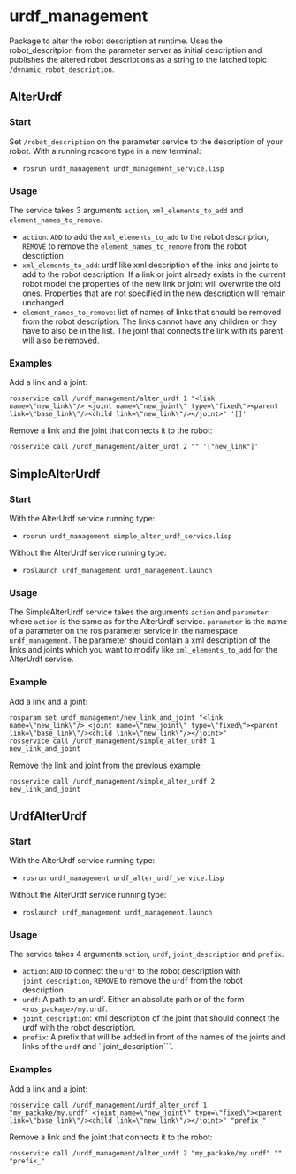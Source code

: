 # urdf_management

Package to alter the robot description at runtime.
Uses the robot_descritpion from the parameter server as initial description and publishes the altered robot descriptions as a string to the latched topic ```/dynamic_robot_description```.

## AlterUrdf

### Start
Set ```/robot_description``` on the parameter service to the description of your robot.
With a running roscore type in a new terminal:
  * ```rosrun urdf_management urdf_management_service.lisp```

### Usage 
The service takes 3 arguments ```action```, ```xml_elements_to_add``` and ```element_names_to_remove```.
  * ```action```: ```ADD``` to add the ```xml_elements_to_add``` to the robot description, ```REMOVE``` to remove the ```element_names_to_remove``` from the robot description
  * ```xml_elements_to_add```: urdf like xml description of the links and joints to add to the robot description. If a link or joint already exists in the current robot model the properties of the new link or joint will overwrite the old ones. Properties that are not specified in the new description will remain unchanged.
  * ```element_names_to_remove```: list of names of links that should be removed from the robot description. The links cannot have any children or they have to also be in the list. The joint that connects the link with its parent will also be removed.

### Examples
Add a link and a joint:
```
rosservice call /urdf_management/alter_urdf 1 "<link name=\"new_link\"/> <joint name=\"new_joint\" type=\"fixed\"><parent link=\"base_link\"/><child link=\"new_link\"/></joint>" '[]'
```

Remove a link and the joint that connects it to the robot:
```
rosservice call /urdf_management/alter_urdf 2 "" '["new_link"]'
```

## SimpleAlterUrdf

### Start
With the AlterUrdf service running type:
  * ```rosrun urdf_management simple_alter_urdf_service.lisp```
  
Without the AlterUrdf service running type:
  * ```roslaunch urdf_management urdf_management.launch```

### Usage
The SimpleAlterUrdf service takes the arguments ```action``` and ```parameter``` where ```action``` is the same as for the AlterUrdf service. ```parameter``` is the name of a parameter on the ros parameter service in the namespace ```urdf_management```. The parameter should contain a xml description of the links and joints which you want to modify like ```xml_elements_to_add``` for the AlterUrdf service.

### Example
Add a link and a joint:
```
rosparam set urdf_management/new_link_and_joint "<link name=\"new_link\"/> <joint name=\"new_joint\" type=\"fixed\"><parent link=\"base_link\"/><child link=\"new_link\"/></joint>"
rosservice call /urdf_management/simple_alter_urdf 1 new_link_and_joint
```

Remove the link and joint from the previous example:
```
rosservice call /urdf_management/simple_alter_urdf 2 new_link_and_joint
```

## UrdfAlterUrdf

### Start
With the AlterUrdf service running type:
  * ```rosrun urdf_management urdf_alter_urdf_service.lisp```
  
Without the AlterUrdf service running type:
  * ```roslaunch urdf_management urdf_management.launch```

### Usage 
The service takes 4 arguments ```action```, ```urdf```, ```joint_description``` and ```prefix```.
  * ```action```: ```ADD``` to connect the ```urdf``` to the robot description with ```joint_description```, ```REMOVE``` to remove the ```urdf``` from the robot description.
  * ```urdf```: A path to an urdf. Either an absolute path or of the form ```<ros_package>/my.urdf```.
  * ```joint_description```: xml description of the joint that should connect the urdf with the robot description.
  * ```prefix```: A prefix that will be added in front of the names of the joints and links of the ```urdf``` and ``joint_description```.


### Examples
Add a link and a joint:
```
rosservice call /urdf_management/urdf_alter_urdf 1 "my_packake/my.urdf" <joint name=\"new_joint\" type=\"fixed\"><parent link=\"base_link\"/><child link=\"new_link\"/></joint>" "prefix_"
```

Remove a link and the joint that connects it to the robot:
```
rosservice call /urdf_management/alter_urdf 2 "my_packake/my.urdf" "" "prefix_"
```
